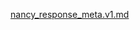 [nancy_response_meta.v1.md](https://github.com/user-attachments/files/20699274/nancy_response_meta.v1.md)
